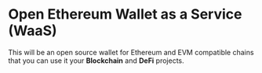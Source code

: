 # Open Ethereum Wallet as a Service (WaaS)
This will be an open source wallet for Ethereum and EVM compatible chains that you can use it your **Blockchain** and **DeFi** projects.
